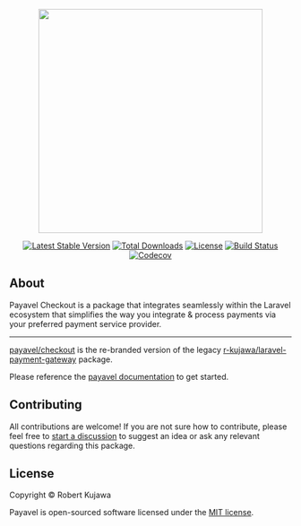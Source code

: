 <p align="center"><a href="https://payavel.com" target="_blank"><img src="https://user-images.githubusercontent.com/13485445/223704901-8c2754c6-0890-486f-ab4a-6bf551119374.svg" width="400"></a></p>

<p align="center">
<a href="https://packagist.org/packages/payavel/checkout" target="_blank"><img src="https://img.shields.io/packagist/v/payavel/checkout" alt="Latest Stable Version"></a>
<a href="https://packagist.org/packages/payavel/checkout" target="_blank"><img src="https://img.shields.io/packagist/dt/payavel/checkout" alt="Total Downloads"></a>
<a href="https://packagist.org/packages/payavel/checkout" target="_blank"><img src="https://img.shields.io/packagist/l/payavel/checkout" alt="License"></a>
<a href="https://github.com/payavel/checkout/actions/workflows/run-tests.yml"><img src="https://github.com/payavel/checkout/actions/workflows/run-tests.yml/badge.svg" alt="Build Status"></a>
<a href="https://codecov.io/gh/payavel/checkout" target="_blank"><img src="https://codecov.io/github/payavel/checkout/branch/1.x/graph/badge.svg?token=41K71NIV9P" alt="Codecov"/></a>
</p>

## About
Payavel Checkout is a package that integrates seamlessly within the Laravel ecosystem that simplifies the way you integrate & process payments via your preferred payment service provider.

---
[payavel/checkout](https://github.com/payavel/checkout) is the re-branded version of the legacy [r-kujawa/laravel-payment-gateway](https://github.com/r-kujawa/laravel-payment-gateway) package.

Please reference the [payavel documentation](https://payavel.com) to get started.
## Contributing
All contributions are welcome! If you are not sure how to contribute, please feel free to [start a discussion](https://github.com/payavel/checkout/discussions) to suggest an idea or ask any relevant questions regarding this package.

## License

Copyright © Robert Kujawa

Payavel is open-sourced software licensed under the [MIT license](LICENSE.md).

